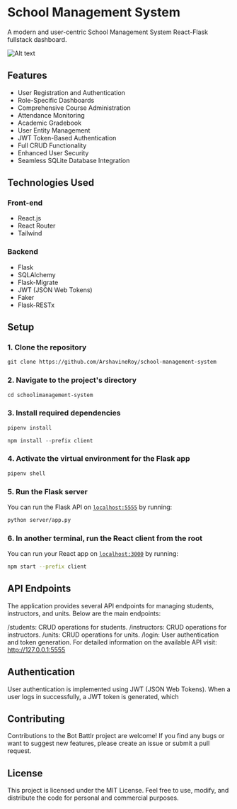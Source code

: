 # School Management System
A modern and user-centric School Management System React-Flask fullstack dashboard.

![Alt text](Bamac.png)

## Features

- User Registration and Authentication
- Role-Specific Dashboards
- Comprehensive Course Administration
- Attendance Monitoring
- Academic Gradebook
- User Entity Management
- JWT Token-Based Authentication
- Full CRUD Functionality
- Enhanced User Security
- Seamless SQLite Database Integration

## Technologies Used
### Front-end 
- React.js
- React Router
- Tailwind

### Backend

- Flask
- SQLAlchemy
- Flask-Migrate
- JWT (JSON Web Tokens)
- Faker
- Flask-RESTx

## Setup
### 1. Clone the repository

```txt
git clone https://github.com/ArshavineRoy/school-management-system
```

### 2. Navigate to the project's directory

```txt
cd schoolimanagement-system
```

### 3. Install required dependencies

```python
pipenv install

npm install --prefix client
```

### 4. Activate the virtual environment for the Flask app

```python
pipenv shell
```
### 5. Run the Flask server

You can run the Flask API on [`localhost:5555`](http://localhost:5555) by running:

```sh
python server/app.py
```

### 6. In another terminal, run the React client from the root

You can run your React app on [`localhost:3000`](http://localhost:3000) by running:

```sh
npm start --prefix client
```

## API Endpoints

The application provides several API endpoints for managing students, instructors, and units. Below are the main endpoints:

/students: CRUD operations for students.
/instructors: CRUD operations for instructors.
/units: CRUD operations for units.
/login: User authentication and token generation.
For detailed information on the available API  visit: http://127.0.0.1:5555

## Authentication
User authentication is implemented using JWT (JSON Web Tokens). When a user logs in successfully, a JWT token is generated, which 

## Contributing
Contributions to the Bot Battlr project are welcome! If you find any bugs or want to suggest new features, please create an issue or submit a pull request.

## License
This project is licensed under the MIT License. Feel free to use, modify, and distribute the code for personal and commercial purposes.